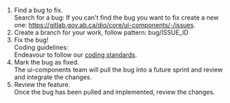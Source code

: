 1. Find a bug to fix.  
Search for a bug:
If you can't find the bug you want to fix create a new one: https://gitlab.gov.ab.ca/dio/core/ui-components/-/issues.  
2. Create a branch for your work, follow pattern: bug/ISSUE_ID
3. Fix the bug!  
Coding guidelines:  
Endeavour to follow our [coding standards](coding_standards.md).
4. Mark the bug as fixed.  
The ui-components team will pull the bug into a future sprint and review and integrate the changes.  
5. Review the feature.  
Once the bug has been pulled and implemented, review the changes.
